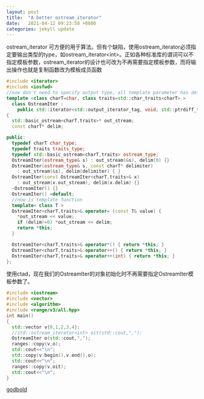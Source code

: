 ```yaml
---
layout: post
title:  "A better ostream_iterator"
date:   2021-04-12 09:23:58 +0800
categories: jekyll update
---
```

ostream_iterator 可方便的用于算法。但有个缺陷，使用ostream_iterator必须指定要输出类型的type，如ostream_iterator\<int\>。正如各种标准库的谓词可以不指定模板参数，ostream_iterator的设计也可改为不再需要指定模板参数，而将输出操作也就是复制函数改为模板成员函数
```cpp
#include <iterator>
#include <iosfwd>
//now don't need to specify output type, all template parameter has default type.
template <class charT=char, class traits=std::char_traits<charT> >
  class OstreamIter :
    public std::iterator<std::output_iterator_tag, void, std::ptrdiff_t, void, void>
{
  std::basic_ostream<charT,traits>* out_stream;
  const charT* delim;

public:
  typedef charT char_type;
  typedef traits traits_type;
  typedef std::basic_ostream<charT,traits> ostream_type;
  OstreamIter(ostream_type& s) : out_stream(&s), delim(0) {}
  OstreamIter(ostream_type& s, const charT* delimiter)
    : out_stream(&s), delim(delimiter) { }
  OstreamIter(const OstreamIter<charT,traits>& x)
    : out_stream(x.out_stream), delim(x.delim) {}
  ~OstreamIter() {}
  OstreamIter() =default;
  //now is template function
  template< class T >
  OstreamIter<charT,traits>& operator= (const T& value) {
    *out_stream << value;
    if (delim!=0) *out_stream << delim;
    return *this;
  }

  OstreamIter<charT,traits>& operator*() { return *this; }
  OstreamIter<charT,traits>& operator++() { return *this; }
  OstreamIter<charT,traits>& operator++(int) { return *this; }
};
```
使用ctad，现在我们的OstreamIter的对象初始化时不再需要指定OstreamIter模板参数了。

```cpp
#include <iostream>
#include <vector>
#include <algorithm>
#include <range/v3/all.hpp>
int main()
{
  std::vector v{0,1,2,3,4};
  //std::ostream_iterator<int> oit(std::cout,",");
  OstreamIter o(std::cout,",");
  ranges::copy(v,o);
  std::cout<<"\n";
  std::copy(v.begin(),v.end(),o);
  std::cout<<"\n";
  ranges::copy(v,oit);
  std::cout<<"\n";
}
```
[godbold](https://godbolt.org/z/9njGMYdd1)
